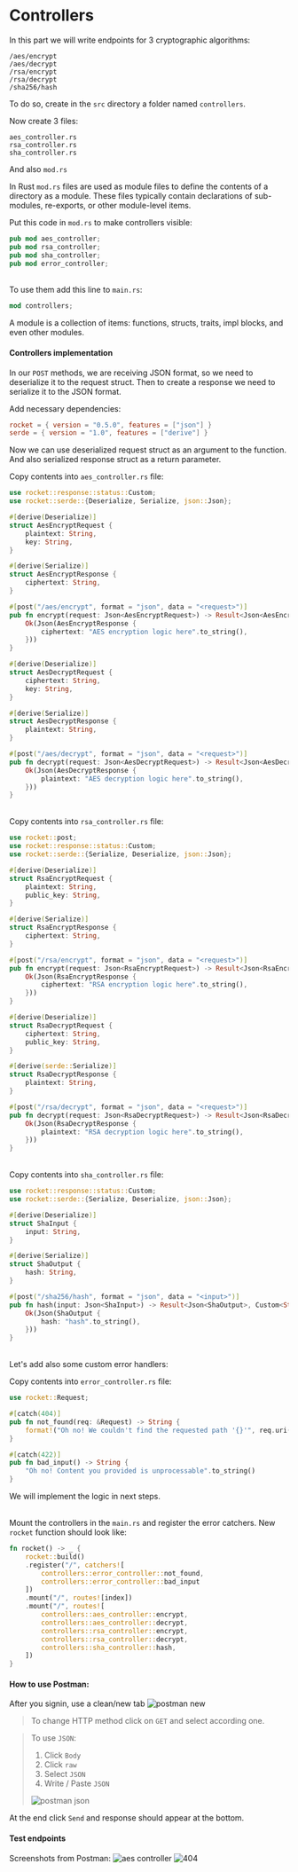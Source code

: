 # Controllers

In this part we will write endpoints for 3 cryptographic algorithms:

`/aes/encrypt`\
`/aes/decrypt`\
`/rsa/encrypt`\
`/rsa/decrypt`\
`/sha256/hash`

To do so, create in the `src` directory a folder named `controllers`.

Now create 3 files:

`aes_controller.rs`\
`rsa_controller.rs`\
`sha_controller.rs`


And also `mod.rs`

In Rust `mod.rs` files are used as module files to define the contents of a directory as a module. These files typically contain declarations of sub-modules, re-exports, or other module-level items.

Put this code in `mod.rs` to make controllers visible:
```rs
pub mod aes_controller;
pub mod rsa_controller;
pub mod sha_controller;
pub mod error_controller;
```
\
To use them add this line to `main.rs`:
```rs
mod controllers;
```

A module is a collection of items: functions, structs, traits, impl blocks, and even other modules.

#### Controllers implementation

In our `POST` methods, we are receiving JSON format, so we need to deserialize it to the request struct. Then to create a response we need to serialize it to the JSON format.

Add necessary dependencies: 
```toml
rocket = { version = "0.5.0", features = ["json"] }
serde = { version = "1.0", features = ["derive"] }
```

Now we can use deserialized request struct as an argument to the function.
And also serialized response struct as a return parameter.

Copy contents into `aes_controller.rs` file:
```rs
use rocket::response::status::Custom;
use rocket::serde::{Deserialize, Serialize, json::Json};

#[derive(Deserialize)]
struct AesEncryptRequest {
    plaintext: String,
    key: String,
}

#[derive(Serialize)]
struct AesEncryptResponse {
    ciphertext: String,
}

#[post("/aes/encrypt", format = "json", data = "<request>")]
pub fn encrypt(request: Json<AesEncryptRequest>) -> Result<Json<AesEncryptResponse>, Custom<String>> {
    Ok(Json(AesEncryptResponse {
        ciphertext: "AES encryption logic here".to_string(),
    }))
}

#[derive(Deserialize)]
struct AesDecryptRequest {
    ciphertext: String,
    key: String,
}

#[derive(Serialize)]
struct AesDecryptResponse {
    plaintext: String,
}

#[post("/aes/decrypt", format = "json", data = "<request>")]
pub fn decrypt(request: Json<AesDecryptRequest>) -> Result<Json<AesDecryptResponse>, Custom<String>> {
    Ok(Json(AesDecryptResponse {
        plaintext: "AES decryption logic here".to_string(),
    }))
}
```
\
Copy contents into `rsa_controller.rs` file:
```rs
use rocket::post;
use rocket::response::status::Custom;
use rocket::serde::{Serialize, Deserialize, json::Json};

#[derive(Deserialize)]
struct RsaEncryptRequest {
    plaintext: String,
    public_key: String,
}

#[derive(Serialize)]
struct RsaEncryptResponse {
    ciphertext: String,
}

#[post("/rsa/encrypt", format = "json", data = "<request>")]
pub fn encrypt(request: Json<RsaEncryptRequest>) -> Result<Json<RsaEncryptResponse>, Custom<String>> {
    Ok(Json(RsaEncryptResponse {
        ciphertext: "RSA encryption logic here".to_string(),
    }))
}

#[derive(Deserialize)]
struct RsaDecryptRequest {
    ciphertext: String,
    public_key: String,
}

#[derive(serde::Serialize)]
struct RsaDecryptResponse {
    plaintext: String,
}

#[post("/rsa/decrypt", format = "json", data = "<request>")]
pub fn decrypt(request: Json<RsaDecryptRequest>) -> Result<Json<RsaDecryptResponse>, Custom<String>> {
    Ok(Json(RsaDecryptResponse {
        plaintext: "RSA decryption logic here".to_string(),
    }))
}
```
\
Copy contents into `sha_controller.rs` file:
```rs
use rocket::response::status::Custom;
use rocket::serde::{Serialize, Deserialize, json::Json};

#[derive(Deserialize)]
struct ShaInput {
    input: String,
}

#[derive(Serialize)]
struct ShaOutput {
    hash: String,
}

#[post("/sha256/hash", format = "json", data = "<input>")]
pub fn hash(input: Json<ShaInput>) -> Result<Json<ShaOutput>, Custom<String>> {
    Ok(Json(ShaOutput {
        hash: "hash".to_string(),
    }))
}
```
\
Let's add also some custom error handlers:

Copy contents into `error_controller.rs` file:
```rs
use rocket::Request;

#[catch(404)]
pub fn not_found(req: &Request) -> String {
    format!("Oh no! We couldn't find the requested path '{}'", req.uri())
}

#[catch(422)]
pub fn bad_input() -> String {
    "Oh no! Content you provided is unprocessable".to_string()
}
```

We will implement the logic in next steps.

\
Mount the controllers in the `main.rs` and register the error catchers. New `rocket` function should look like:
```rs
fn rocket() -> _ {
    rocket::build()
    .register("/", catchers![
        controllers::error_controller::not_found,
        controllers::error_controller::bad_input
    ])
    .mount("/", routes![index])
    .mount("/", routes![
        controllers::aes_controller::encrypt,
        controllers::aes_controller::decrypt,
        controllers::rsa_controller::encrypt,
        controllers::rsa_controller::decrypt,
        controllers::sha_controller::hash,
    ])
}
```
#### How to use Postman:
After you signin, use a clean/new tab
![postman new](assets/images/postman-new.png)

> To change HTTP method click on `GET` and select according one.

> To use `JSON`:
> 1. Click `Body`
> 2. Click `raw`
> 3. Select `JSON`
> 4. Write / Paste `JSON`
>
> ![postman json](assets/images/postman-json.png)

At the end click `Send` and response should appear at the bottom.

#### Test endpoints 
Screenshots from Postman:
![aes controller](assets/images/aes-controller.png)
![404](assets/images/404.png)
